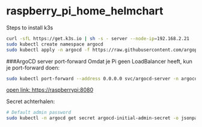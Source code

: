 # raspberry_pi_home_helmchart


Steps to install k3s
```bash
curl -sfL https://get.k3s.io | sh -s - server --node-ip=192.168.2.21
sudo kubectl create namespace argocd
sudo kubectl apply -n argocd -f https://raw.githubusercontent.com/argoproj/argo-cd/stable/manifests/install.yaml
````

###ArgoCD server port-forward
Omdat je Pi geen LoadBalancer heeft, kun je port-forward doen:

```bash
sudo kubectl port-forward --address 0.0.0.0 svc/argocd-server -n argocd 8080:443
```

[open link: https://raspberrypi:8080](https://raspberrypi:8080)


Secret achterhalen:
```bash
# Default admin password
sudo kubectl -n argocd get secret argocd-initial-admin-secret -o jsonpath="{.data.password}" | base64 -d
```